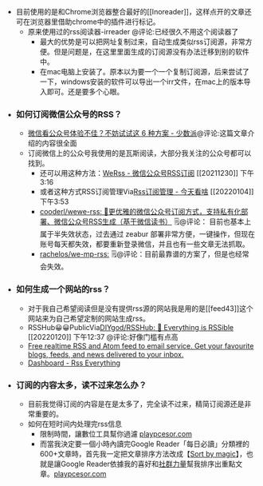 - 目前使用的是和Chrome浏览器整合最好的[[Inoreader]]，这样点开的文章还可在浏览器里借助chrome中的插件进行标记。
    - 原来使用过的rss阅读器-irreader @评论:已经很久不用这个阅读器了
        - 最大的优势是可以把网址复制过来，自动生成类似rss订阅源，非常方便。但是问题是，在这里里面生成的订阅源没有办法迁移到别的软件中。
        - 在mac电脑上安装了。原本以为要一个一个复制订阅源，后来尝试了一下，windows安装的软件可以导出一个irr文件，在mac上的版本导入即可。还是要多个心眼。
- ### 如何订阅微信公众号的RSS？
    - [微信看公众号体验不佳？不妨试试这 6 种方案 - 少数派](https://sspai.com/post/56301)@评论:这篇文章介绍的内容很全面
    - 订阅微信上的公众号我使用的是瓦斯阅读，大部分我关注的公众号都可以找到。
        - 还可以用这种方法：[WeRss - 微信公众号RSS订阅](https://werss.app/) [[20211230]] 下午3:16
        - 或者这种方式RSS订阅管理Via[Rss订阅管理 - 今天看啥](http://www.jintiankansha.me/subscribe/rss/subscribed) [[20220104]] 下午3:53
        - [cooderl/wewe-rss: 🤗更优雅的微信公众号订阅方式，支持私有化部署、微信公众号RSS生成（基于微信读书）](https://github.com/cooderl/wewe-rss)  🗒@评论： 目前也基本上属于半失效状态，过去通过 zeabur 部署非常方便，一键操作，但现在账号每天都失效，都要重新登录微信，并且也有一些文章无法抓取。
        - [rachelos/we-mp-rss:](https://github.com/rachelos/we-mp-rss)  🗒@评论：目前最靠谱的方案了，但是也经常会失效。
- ### 如何生成一个网站的rss？
    - 对于我自己希望阅读但是没有提供rss源的网站我是用的是[[feed43]]这个网站来为自己希望定制的网站生成rss。
    - RSSHub😀😀PublicVia[DIYgod/RSSHub: 🍰 Everything is RSSible](https://github.com/DIYgod/RSSHub#/) [[20220120]] 下午12:37 @评论:好像门槛有点高
    - [Free realtime RSS and Atom feed to email service. Get your favourite blogs, feeds, and news delivered to your inbox.](https://blogtrottr.com/)
    - [Dashboard - Rss Everything](https://rsseverything.com/dashboard)
- ### 订阅的内容太多，读不过来怎么办？
    - 目前我觉得订阅的内容是在是太多了，完全读不过来，精简订阅源还是非常重要的。
    - 如何在短时间内处理完rss信息
        - 限制時間，讓數位工具幫你過濾 [playpcesor.com](http://www.playpcesor.com/2011/10/61000-google-reader.html)
        - 而當我決定要一個小時內讀完Google Reader「每日必讀」分類裡的600+文章時，首先我一定把文章排序方法改成【[Sort by magic](http://playpcesor.blogspot.com/2007/03/google-reader.html)】，也就是讓Google Reader依據我的喜好和[社群力量](http://playpcesor.blogspot.com/2011/06/google_29.html)幫我排序出重點文章。[playpcesor.com](http://www.playpcesor.com/2011/10/61000-google-reader.html)
